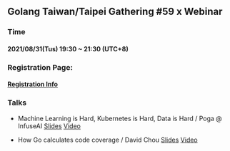 ## Golang Taiwan/Taipei Gathering #59 x Webinar

### Time

#### 2021/08/31(Tus) 19:30 ~ 21:30  (UTC+8)

### Registration Page:

#### [Registration Info](https://www.meetup.com/golang-taipei-meetup/events/280233553)

### Talks

- Machine Learning is Hard, Kubernetes is Hard, Data is Hard / Poga @ InfuseAI [Slides](https://medium.com/infuseai/machine-learning-is-hard-kubernetes-is-hard-data-is-hard-52872f7f724) [Video](https://youtu.be/Qa9w9iXt37g?t=342)

- How Go calculates code coverage / David Chou [Slides](https://speakerdeck.com/david74chou/how-go-calculates-code-coverage) [Video](https://youtu.be/Qa9w9iXt37g?t=3914)

